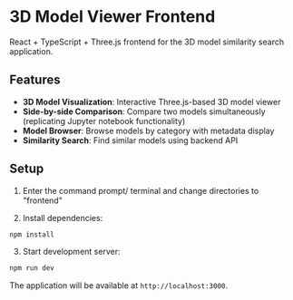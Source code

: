 # 3D Model Viewer Frontend

React + TypeScript + Three.js frontend for the 3D model similarity search application.

## Features

- **3D Model Visualization**: Interactive Three.js-based 3D model viewer
- **Side-by-side Comparison**: Compare two models simultaneously (replicating Jupyter notebook functionality)
- **Model Browser**: Browse models by category with metadata display
- **Similarity Search**: Find similar models using backend API

## Setup

1. Enter the command prompt/ terminal and change directories to "frontend"

2. Install dependencies:
```bash
npm install
```

3. Start development server:
```bash
npm run dev
```

The application will be available at `http://localhost:3000`.

